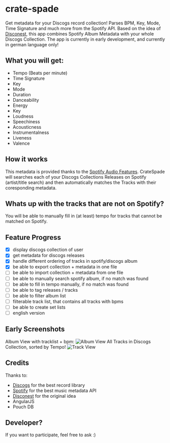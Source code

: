 # crate-spade
Get metadata for your Discogs record collection! Parses BPM, Key, Mode, Time Signature and much more from the Spotify API.
Based on the idea of [Disconest](http://www.disconest.com/), this app combines Spotify Album Metadata with your whole Discogs Collection. The app is currently in early development, and currently in german language only!

## What you will get:
- Tempo (Beats per minute)
- Time Signature
- Key
- Mode
- Duration
- Danceability
- Energy
- Key
- Loudness
- Speechiness
- Acousticness
- Instrumentalness
- Liveness
- Valence

## How it works
This metadata is provided thanks to the [Spotify Audio Features](https://developer.spotify.com/web-api/get-audio-features/).
CrateSpade will searches each of your Discogs Collections Releases on Spotify (artist/title search) and then automatically matches the Tracks with their coresponding metadata.

## Whats up with the tracks that are not on Spotify?
You will be able to manually fill in (at least) tempo for tracks that cannot be matched on Spotify.

## Feature Progress
- [x] display discogs collection of user
- [x] get metadata for discogs releases
- [x] handle different ordering of tracks in spotify/discogs album
- [x] be able to export collection + metadata in one file
- [ ] be able to import collection + metadata from one file
- [ ] be able to manually search spotify album, if no match was found
- [ ] be able to fill in tempo manually, if no match was found
- [ ] be able to tag releases / tracks
- [ ] be able to filter album list
- [ ] filterable track list, that contains all tracks with bpms
- [ ] be able to create set lists
- [ ] english version

## Early Screenshots
Album View with tracklist + bpm:
![Album View](http://i.imgur.com/tS1rM47.jpg)
All Tracks in Discogs Collection, sorted by Tempo!
![Track View](http://i.imgur.com/OurZsaJ.png)

## Credits
Thanks to:
- [Discogs](https://www.discogs.com/) for the best record library
- [Spotify](https://www.spotify.com/) for the best music metadata API
- [Disconest](http://www.disconest.com/) for the original idea
- AngularJS
- Pouch DB

## Developer?
If you want to participate, feel free to ask :)
